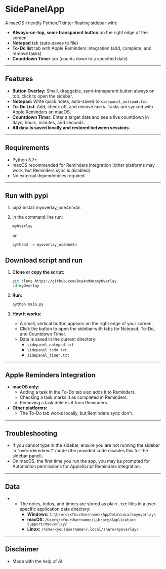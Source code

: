 # SidePanelApp

A macOS-friendly Python/Tkinter floating sidebar with:
- **Always-on-top, semi-transparent button** on the right edge of the screen
- **Notepad** tab (auto-saves to file)
- **To-Do list** tab with Apple Reminders integration (add, complete, and remove tasks)
- **Countdown Timer** tab (counts down to a specified date)

---

## Features

- **Button Overlay:** Small, draggable, semi-transparent button always on top; click to open the sidebar.
- **Notepad:** Write quick notes, auto-saved to `sidepanel_notepad.txt`.
- **To-Do List:** Add, check off, and remove tasks. Tasks are synced with Apple Reminders on macOS.
- **Countdown Timer:** Enter a target date and see a live countdown in days, hours, minutes, and seconds.
- **All data is saved locally and restored between sessions.**

---

## Requirements

- Python 3.7+
- macOS recommended for Reminders integration (other platforms may work, but Reminders sync is disabled)
- No external dependencies required

---

## Run with pypi

1. pip3 install myoverlay_oce4nm4n

2. in the command line run:
	```sh
    myOverlay
    ```

	or

	```sh
    python3 -m myoverlay_oce4nm4n
    ```

## Download script and run

1. **Clone or copy the script:**
    ```sh
    git clone https://github.com/Oce4nM4n/myOverlay
    cd myOverlay
    ```

2. **Run:**
    ```sh
    python main.py
    ```

3. **How it works:**
    - A small, vertical button appears on the right edge of your screen.
    - Click the button to open the sidebar with tabs for Notepad, To-Do, and Countdown Timer.
    - Data is saved in the current directory:
        - `sidepanel_notepad.txt`
        - `sidepanel_todo.txt`
        - `sidepanel_timer.txt`

---

## Apple Reminders Integration

- **macOS only:**
  - Adding a task in the To-Do tab also adds it to Reminders.
  - Checking a task marks it as completed in Reminders.
  - Removing a task deletes it from Reminders.
- **Other platforms:**
  - The To-Do tab works locally, but Reminders sync don't.

---


## Troubleshooting

- If you cannot type in the sidebar, ensure you are not running the sidebar in "overrideredirect" mode (the provided code disables this for the sidebar panel).
- On macOS, the first time you run the app, you may be prompted for Automation permissions for AppleScript Reminders integration.

---

## Data

- - The notes, todos, and timers are stored as plain `.txt` files in a user-specific application data directory:
    - **Windows:** `C:\Users\<YourUsername>\AppData\Local\myoverlay\`
    - **macOS:** `/Users/<YourUsername>/Library/Application Support/myoverlay/`
    - **Linux:** `/home/<yourusername>/.local/share/myoverlay/`

---
## Disclaimer

- Made with the help of AI
